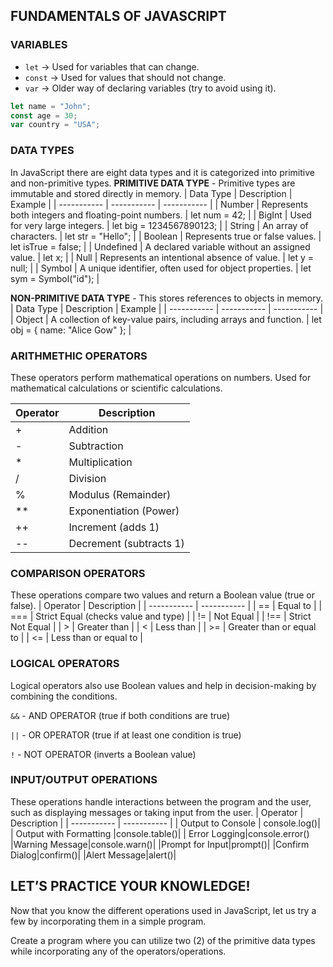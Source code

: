 ## FUNDAMENTALS OF JAVASCRIPT

### VARIABLES
- `let` → Used for variables that can change.
- `const` → Used for values that should not change.
- `var` → Older way of declaring variables (try to avoid using it).

```javascript
let name = "John";
const age = 30;
var country = "USA";
```

### DATA TYPES
In JavaScript there are eight data types and it is categorized into primitive and non-primitive types.
**PRIMITIVE DATA TYPE** - Primitive types are immutable and stored directly in memory.
| Data Type | Description | Example |
| ----------- | ----------- | ----------- |
| Number | Represents both integers and floating-point numbers. | let num = 42; |
| BigInt | Used for very large integers. | let big = 1234567890123; |
| String | An array of characters. | let str = "Hello"; |
| Boolean | Represents true or false values. | let isTrue = false; |
| Undefined | A declared variable without an assigned value. | let x; |
| Null | Represents an intentional absence of value. | let y = null; |
| Symbol | A unique identifier, often used for object properties. | let sym = Symbol("id"); |

**NON-PRIMITIVE DATA TYPE** - This stores references to objects in memory.
| Data Type | Description | Example |
| ----------- | ----------- | ----------- |
| Object | A collection of key-value pairs, including arrays and function. | let obj = { name: "Alice Gow" }; |


### ARITHMETHIC OPERATORS
These operators perform mathematical operations on numbers. Used for mathematical calculations or scientific calculations.

| Operator | Description |
| ----------- | ----------- |
| + | Addition |
| - | Subtraction |
| * | Multiplication |
| / | Division |
| % | Modulus (Remainder) |
| ** | Exponentiation (Power) |
| ++ | Increment (adds 1) |
| -- | Decrement (subtracts 1) |

### COMPARISON OPERATORS
These operations compare two values and return a Boolean value (true or false).
| Operator | Description |
| ----------- | ----------- |
| == | Equal to |
| === | Strict Equal (checks value and type) |
| != | Not Equal |
| !== | Strict Not Equal |
| > | Greater than |
| < | Less than |
| >= | Greater than or equal to |
| <= | Less than or equal to |

### LOGICAL OPERATORS
Logical operators also use Boolean values and help in decision-making by combining the conditions.

`&&` - AND OPERATOR (true if both conditions are true)

`||` - OR OPERATOR (true if at least one condition is true)

`!` - NOT OPERATOR (inverts a Boolean value)

### INPUT/OUTPUT OPERATIONS
These operations handle interactions between the program and the user, such as displaying messages or taking input from the user.
| Operator | Description |
| ----------- | ----------- |
| Output to Console | console.log()|
| Output with Formatting |console.table()|
| Error Logging|console.error()
|Warning Message|console.warn()|
|Prompt for Input|prompt()|
|Confirm Dialog|confirm()|
|Alert Message|alert()|

## LET’S PRACTICE YOUR KNOWLEDGE!
Now that you know the different operations used in JavaScript, let us try a few by incorporating them in a simple program.

Create a program where you can utilize two (2) of the primitive data types while incorporating any of the operators/operations.



